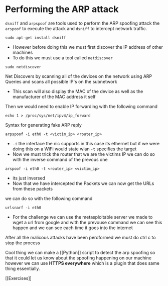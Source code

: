# Performing the ARP attack
`dsniff` and `arpspoof` are tools used to perform the ARP spoofing attack the `arspoof` to execute the attack and `dsniff` to intercept network traffic. 

``` Shell-script
sudo apt-get install dsniff
```

-  However before doing this we must first discover the IP address of other machines
- To do this we must use a tool called `netdiscover`

``` Shell-script
sudo netdiscover
```

Net Discovers by scanning all of the devices on the network using ARP Queries and scans all possible IP's on the subnetwork

- This scan will also display the MAC of the device as well as the manufacturer of the MAC address it self 

Then we would need to enable IP forwarding with the following command 

``` Shell-script
echo 1 > /proc/sys/net/ipv4/ip_forward
```


Syntax for generating fake ARP reply 

```
arpspoof -i eth0 -t <victim_ip> <router_ip>
```

- `-i`  the interface the nic supports in this case its ethernet but if we were doing this on a WiFi would state wlan  `-t` specifies the target 
- Now we must trick the router that we are the victims IP we can do so with the inverse command of the prevous one 

```Shell-script 
arspoof -i eth0 -t <router_ip> <victim_ip>
```

- its just inversed 
- Now that we have intercepted the Packets we can now get the URLs from these packets 

we can do so with the following command 

``` shell-script
urlsnarf -i eth0
```

- For the challenge we can use the metasploitable server we made to wget a url from google and with the prevouse command we can see this happen and we can see each time it goes into the internet 

After all the malicous attacks have been peroformed we must do ctrl c to stop the process 


Cool thing we can make a [[Python]] script to detect the arp spoofing so that it could let us know about the spoofing happening on our machine however we can use **HTTPS everywhere** which is a plugin that does same thing essentially. 


[[Exercises]]